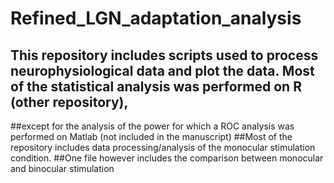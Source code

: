 # Refined_LGN_adaptation_analysis
## This repository includes scripts used to process neurophysiological data and plot the data. Most of the statistical analysis was performed on R (other repository), 
##except for the analysis of the power for which a ROC analysis was performed on Matlab (not included in the manuscript)
##Most of the repository includes data processing/analysis of the monocular stimulation condition.
##One file however includes the comparison between monocular and binocular stimulation

